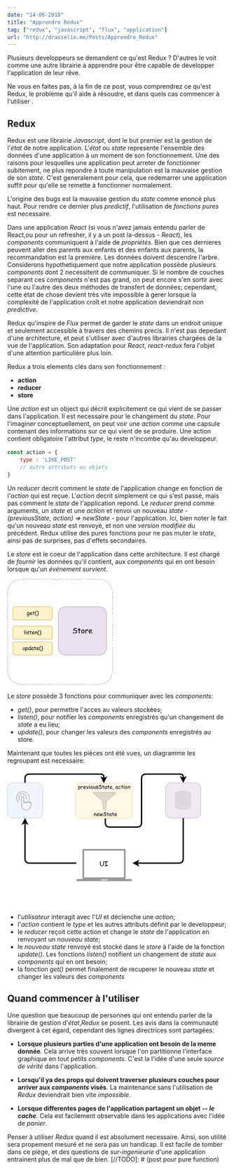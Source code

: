 ```yaml
---
date: "14-06-2018"
title: "Apprendre Redux"
tag: ["redux", "javascript", "flux", "application"]
url: "http://drasselio.me/Posts/Apprendre_Redux"
---
```


Plusieurs developpeurs se demandent ce qu'est Redux ? D'autres le voit comme une autre librairie à apprendre pour être capable de developper l'application de leur rêve. 

Ne vous en faites pas, à la fin de ce post, vous comprendrez ce qu'est Redux, le problème qu'il aide à résoudre, et dans quels cas commencer à l'utiliser .

## Redux

Redux est une librairie *Javascript*, dont le but premier est la gestion de l'*état* de notre application. L'*état* ou *state* represente l'ensemble des données d'une application à un moment de son fonctionnement. Une des raisons pour lesquelles une application peut arreter de fonctionner subitement, ne plus repondre à toute manipulation est la mauvaise gestion de son *state*. C'est generalement pour cela, que redemarrer une application suffit pour qu'elle se remette à fonctionner normalement. 

L'origine des bugs est la mauvaise gestion du *state* comme enoncé plus haut. Pour rendre ce dernier plus *predictif*, l'utilisation de  *fonctions pures* est necessaire.

Dans une application *React* (si vous n'avez jamais entendu parler de React,ou pour un refresher, il y a un post la-dessus - *React*), les *components* communiquent à l'aide de *propriétés*. Bien que ces dernieres peuvent aller des parents aux enfants et des enfants aux parents, la recommandation est la première. Les données doivent descendre l'arbre. Considerons hypothetiquement que notre application possède plusieurs *components* dont 2 necessitent de communiquer. Si le nombre de couches separant ces *components* n'est pas grand, on peut encore s'en sortir avec l'une ou l'autre des deux méthodes de transfert de données; cependant, cette état de chose devient très vite impossible à gerer lorsque la complexité de l'application croît et notre application deviendrait *non predictive*.

Redux qu'inspire de *Flux* permet de garder le *state* dans un endroit unique et seulement accessible à travers des chemins precis. Il n'est pas depedant d'une architecture, et peut s'utiliser avec d'autres librairies chargées de la vue de l'application. Son adaptation pour *React*, *react-redux* fera l'objet d'une attention particulière plus loin.

Redux a trois elements clés dans son fonctionnement : 

* **action**
* **reducer**
* **store**

Une *action* est un object qui décrit explicitement ce qui vient de se passer dans l'application. Il est necessaire pour le changement du *state*. Pour l'imaginer conceptuellement, on peut voir une *action* comme une capsule contenant des informations sur ce qui vient de se produire. Une action contient obligatoire l'attribut *type*, le reste n'incombe qu'au developpeur.

```javascript
const action = {
    type : 'LIKE_POST'
    // autre attributs ou objets 
}
```

Un *reducer* decrit comment le *state* de l'application change en fonction de l'*action* qui est reçue. L'*action* decrit simplement ce qui s'est passé, mais pas comment le *state* de l'application repond. Le *reducer* prend comme arguments, un *state* et une *action* et renvoi un nouveau *state* - *(previousState, action) => newState* - pour l'application. Ici, bien noter le fait qu'un nouveau *state* est renvoyé, et non une *version modifiée* du précédent. Redux utilise des pures fonctions pour ne pas muter le *state*, ainsi pas de surprises, pas d'effets secondaires.

Le *store* est le coeur de l'application dans cette architecture. Il est chargé de *fournir* les données qu'il contient, aux *components* qui en ont besoin lorsque qu'un *événement survient*.

![images](/static/images/store_representation.png)

Le *store* possède 3 fonctions pour communiquer avec les *components*:

* *get()*, pour permettre l'acces au valeurs stockées;
* *listen()*, pour notifier les *components* enregistrés qu'un changement de *state* a eu lieu;
* *update()*, pour changer les valeurs des *components* enregistrés au store.

Maintenant que toutes les pièces ont été vues, un diagramme les regroupant est necessaire:

![images](/static/images/redux_representation.png)

* l'*utilisateur* interagit avec l'*UI* et déclenche une *action*;
* l'*action* contient le *type* et les autres attributs définit par le developpeur;
* le *reducer* reçoit cette action et change le *state* de l'application en renvoyant un *nouveau state*;
* le *nouveau state* renvoyé est stocké dans le *store* à l'aide de la fonction *update()*. Les fonctions *listen()* notifient un changement de *state* aux *components* qui en ont besoin;
* la fonction *get()* permet finalement de recuperer le nouveau *state* et changer les valeurs des *components*

## Quand commencer à l'utiliser

Une question que beaucoup de personnes qui ont entendu parler de la librairie de gestion d'*état*,*Redux* se posent. Les avis dans la communauté divergent à cet égard, cependant des lignes directrices sont partagées:
* **Lorsque plusieurs parties d'une application ont besoin de la meme donnée**. Cela arrive très souvent lorsque l'on partitionne l'interface graphique en tout petits *components*. C'est la l'idée d'une seule *source de vérité* dans l'application. 

* **Lorsqu'il ya des props qui doivent traverser plusieurs couches pour arriver aux *components* visés**. La maintenance sans l'utilisation de *Redux* deviendrait bien vite *impossible*.

* **Lorsque differentes pages de l'application partagent un objet -- *le cache***. Cela est facilement observable dans les applications avec l'idée de *panier*.

Penser à utiliser *Redux* quand il est absolument necessaire. Ainsi, son utilité sera propement mesuré et ne sera pas un handicap. Il est facile de tomber dans ce piège, et des questions de *sur-ingenieurie* d'une application entrainent plus de mal que de bien.
[//TODO]: # (post pour pure function)
